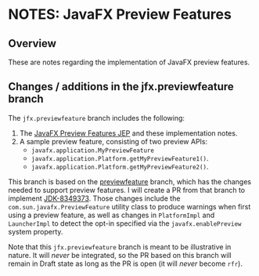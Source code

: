 # NOTES: JavaFX Preview Features

## Overview

These are notes regarding the implementation of JavaFX preview features.

## Changes / additions in the jfx.previewfeature branch

The `jfx.previewfeature` branch includes the following:

1. The [JavaFX Preview Features JEP](PREVIEW-FEATURES.md) and these implementation notes.
2. A sample preview feature, consisting of two preview APIs:
   - `javafx.application.MyPreviewFeature`
   - `javafx.application.Platform.getMyPreviewFeature1()`.
   - `javafx.application.Platform.getMyPreviewFeature2()`.

This branch is based on the [previewfeature](https://github.com/mstr2/jfx/tree/feature/previewfeature) branch, which has the changes needed to support preview features. I will create a PR from that branch to implement [JDK-8349373](https://bugs.openjdk.org/browse/JDK-8349373). Those changes include the `com.sun.javafx.PreviewFeature` utility class to produce warnings when first using a preview feature, as well as changes in `PlatformImpl` and `LauncherImpl` to detect the opt-in specified via the `javafx.enablePreview` system property.

Note that this `jfx.previewfeature` branch is meant to be illustrative in nature. It will _never_ be integrated, so the PR based on this branch will remain in Draft state as long as the PR is open (it will _never_ become `rfr`).
